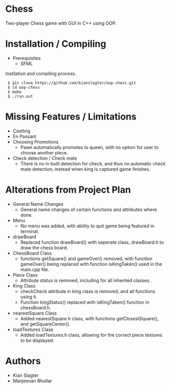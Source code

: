 # Chess
Two-player Chess game with GUI in C++ using OOP.

# Installation / Compiling

* Prerequisites
  - SFML

Instilation and compiling process.
```
 $ git clone https://github.com/kianslagter/oop-chess.git
 $ cd oop-chess
 $ make
 $ ./run.out
```

# Missing Features / Limitations
* Castling
* En Passant
* Choosing Promotions
  - Pawn automatically promotes to queen, with no option for user to choose another piece.
* Check detection / Check mate
  - There is no in built detection for check, and thus no automatic check mate detection, instead when king is captured game finishes.

# Alterations from Project Plan
* General Name Changes
  - General name changes of certain functions and attributes where done.
* Menu
  - No menu was added, with ability to quit game being featured in terminal.
* drawBoard
  - Replaced function drawBoard() with seperate class, drawBoard.h to draw the chess board.
* ChessBoard Class
  - functions getSquare() and gameOver() removed, with function gameOver() being replaced with function isKingTaken() used in the main.cpp file.
* Piece Class
  - Attribute status is removed, including for all inherited classes.
* King Class
  - checkCheck attribute in king class is removed, and all functions using it.
  - Function kingStatus() replaced with isKingTaken() function in chessBoard.h.
* nearestSquare Class
  - Added nearestSquare.h class, with functions getClosestSquare(), and getSquareCenter().
* loadTextures Class
  - Added loadTextures.h class, allowing for the correct piece textures to be displayed.

# Authors
* Kian Slagter
* Manjeevan Bhullar
